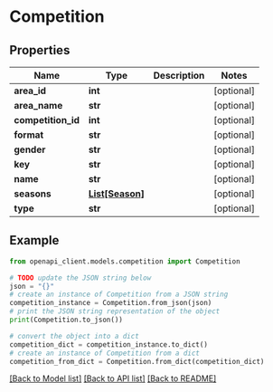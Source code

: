 # Competition


## Properties

Name | Type | Description | Notes
------------ | ------------- | ------------- | -------------
**area_id** | **int** |  | [optional] 
**area_name** | **str** |  | [optional] 
**competition_id** | **int** |  | [optional] 
**format** | **str** |  | [optional] 
**gender** | **str** |  | [optional] 
**key** | **str** |  | [optional] 
**name** | **str** |  | [optional] 
**seasons** | [**List[Season]**](Season.md) |  | [optional] 
**type** | **str** |  | [optional] 

## Example

```python
from openapi_client.models.competition import Competition

# TODO update the JSON string below
json = "{}"
# create an instance of Competition from a JSON string
competition_instance = Competition.from_json(json)
# print the JSON string representation of the object
print(Competition.to_json())

# convert the object into a dict
competition_dict = competition_instance.to_dict()
# create an instance of Competition from a dict
competition_from_dict = Competition.from_dict(competition_dict)
```
[[Back to Model list]](../README.md#documentation-for-models) [[Back to API list]](../README.md#documentation-for-api-endpoints) [[Back to README]](../README.md)


